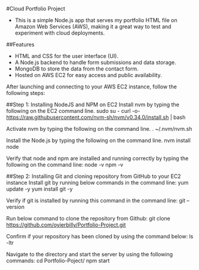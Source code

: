 #Cloud Portfolio Project

- This is a simple Node.js app that serves my portfolio HTML file on Amazon Web Services (AWS), making it a great way to test and experiment with cloud deployments.

##Features
- HTML and CSS for the user interface (UI).
- A Node.js backend to handle form submissions and data storage.
- MongoDB to store the data from the contact form.
- Hosted on AWS EC2 for easy access and public availability.

After launching and connecting to your AWS EC2 instance, follow the following steps:

##Step 1: Installing NodeJS and NPM on EC2
Install nvm by typing the following on the EC2 command line.
sudo su -
curl -o- https://raw.githubusercontent.com/nvm-sh/nvm/v0.34.0/install.sh | bash

Activate nvm by typing the following on the command line.
. ~/.nvm/nvm.sh

Install the Node.js by typing the following on the command line.
nvm install node

Verify that node and npm are installed and running correctly by typing the following on the command line:
node -v
npm -v

##Step 2: Installing Git and cloning repository from GitHub to your EC2 instance
Install git by running below commands in the command line:
yum update -y
yum install git -y 

Verify if git is installed by running this command in the command line:
git –version

Run below command to clone the repository from Github:
git clone https://github.com/oyierbilly/Portfolio-Project.git

Confirm if your repository has been cloned by using the command below:
ls -ltr

Navigate to the directory and start the server by using the following commands:
cd Portfolio-Poject/
npm start
